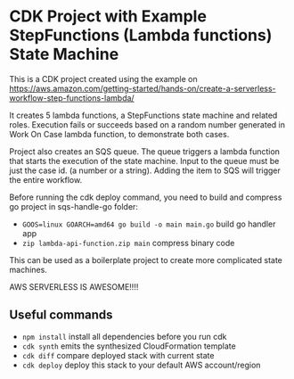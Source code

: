 # CDK Project with Example StepFunctions (Lambda functions) State Machine

This is a CDK project created using the example on https://aws.amazon.com/getting-started/hands-on/create-a-serverless-workflow-step-functions-lambda/

It creates 5 lambda functions, a StepFunctions state machine and related roles. Execution fails or succeeds based on a random number generated in Work On Case lambda function, to demonstrate both cases.

Project also creates an SQS queue. The queue triggers a lambda function that starts the execution of the state machine. Input to the queue must be just the case id. (a number or a string). Adding the item to SQS will trigger the entire workflow.

Before running the cdk deploy command, you need to build and compress go project in sqs-handle-go folder:
* `GOOS=linux GOARCH=amd64 go build -o main main.go`      build go handler app
* `zip lambda-api-function.zip main`     compress binary code 


This can be used as a boilerplate project to create more complicated state machines.

AWS SERVERLESS IS AWESOME!!!!


## Useful commands
* `npm install`      install all dependencies before you run cdk
* `cdk synth`       emits the synthesized CloudFormation template
* `cdk diff`        compare deployed stack with current state
* `cdk deploy`      deploy this stack to your default AWS account/region

